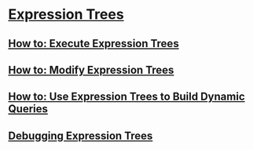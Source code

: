 # [Expression Trees](index.md)
## [How to: Execute Expression Trees](how-to-execute-expression-trees.md)
## [How to: Modify Expression Trees](how-to-modify-expression-trees.md)
## [How to: Use Expression Trees to Build Dynamic Queries](how-to-use-expression-trees-to-build-dynamic-queries.md)
## [Debugging Expression Trees](debugging-expression-trees-in-visual-studio.md)
